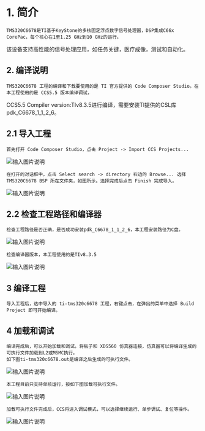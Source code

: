 
# 1. 简介
	TMS320C6678是TI基于KeyStone的多核固定浮点数字信号处理器，DSP集成C66x CorePac，每个核心在1至1.25 GHz到10 GHz的运行。
该设备支持高性能的信号处理应用，如任务关键，医疗成像，测试和自动化。

## 2. 编译说明
	TMS320C6678 工程的编译和下载要使用的是 TI 官方提供的 Code Composer Studio。在本工程使用的是 CCS5.5 版本编译调试，
CCS5.5 Compiler version:TIv8.3.5进行编译，需要安装TI提供的CSL库pdk_C6678_1_1_2_6。

## 2.1 导入工程

    首先打开 Code Composer Studio，点击 Project -> Import CCS Projects...
![输入图片说明](figures/import(1).png)

    在打开的对话框中，点击 Select search -> directory 右边的 Browse... 选择 TMS320C6678 BSP 所在文件夹，如图所示。选择完成后点击 Finish 完成导入。
![输入图片说明](figures/import(2).png)

## 2.2 检查工程路径和编译器

    检查工程路径是否正确，是否成功安装pdk_C6678_1_1_2_6，本工程安装路径为C盘。
![输入图片说明](figures/filepath.png)

    检查编译器版本，本工程使用的是TIv8.3.5
![输入图片说明](figures/general.jpg)

## 3 编译工程

    导入工程后，选中导入的 ti-tms320c6678 工程，右键点击，在弹出的菜单中选择 Build Project 即可开始编译。

## 4 加载和调试

    编译完成后，可以开始加载和调试。将板子和 XDS560 仿真器连接，仿真器可以将编译生成的可执行文件加载到L2或MSMC执行。
    如下图ti-tms320c6678.out是编译之后生成的可执行文件。
![输入图片说明](figures/debug(1).png)

    本工程目前只支持单核运行，按如下图加载可执行文件。
![输入图片说明](figures/load.png)

    加载可执行文件完成后，CCS将进入调试模式，可以选择继续运行、单步调试、复位等操作。
![输入图片说明](figures/debug(2).png)